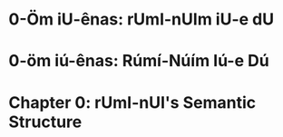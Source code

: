 # 0-Öm iU-ênas: rUmI-nUIm iU-e dU
# 0-öm iú-ênas: Rúmí-Núím Iú-e Dú
# Chapter 0: rUmI-nUI's Semantic Structure
